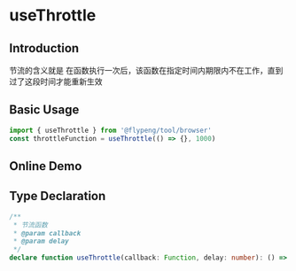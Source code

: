 # useThrottle

## Introduction

节流的含义就是 在函数执行一次后，该函数在指定时间内期限内不在工作，直到过了这段时间才能重新生效

## Basic Usage

```ts
import { useThrottle } from '@flypeng/tool/browser'
const throttleFunction = useThrottle(() => {}, 1000)
```

## Online Demo

<preview path="./index.vue" title="useThrottle" description="节流函数：屏幕滚动事件示例"></preview>

## Type Declaration

```ts
/**
 * 节流函数
 * @param callback
 * @param delay
 */
declare function useThrottle(callback: Function, delay: number): () => void
```
